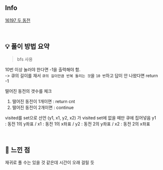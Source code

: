 ## Info

[16197 두 동전](https://www.acmicpc.net/problem/16197)

<br>

## 💡 풀이 방법 요약
> bfs 사용

10번 이상 눌러야 한다면 -1을 출력해야 함.  
-> 큐의 길이를 재서 `큐의 길이만큼 반복 돌리는 것`을 `10 번`하고 답이 안 나왔다면 return -1   

떨어진 동전의 갯수를 체크
1. 떨어진 동전이 1개이면 : return cnt
2. 떨어진 동전이 2개이면 : continue

visited를 set으로 선언
(y1, x1, y2, x2) 가 visited set에 없을 떼만 큐에 집어넣음
y1 : 동전 1의 y좌표 / x1 : 동전 1의 x좌표 / y2 : 동전 2의 y좌표 / x2 : 동전 2의 x좌표

<br>

## 🙂 느낀 점
재귀로 풀 수는 있을 것 같은데 시간이 오래 걸릴 듯